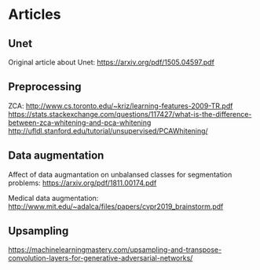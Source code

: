 # Articles

## Unet
Original article about Unet: https://arxiv.org/pdf/1505.04597.pdf

## Preprocessing
ZCA: 
http://www.cs.toronto.edu/~kriz/learning-features-2009-TR.pdf
https://stats.stackexchange.com/questions/117427/what-is-the-difference-between-zca-whitening-and-pca-whitening
http://ufldl.stanford.edu/tutorial/unsupervised/PCAWhitening/

## Data augmentation
Affect of data augmantation on unbalansed classes for segmentation problems: https://arxiv.org/pdf/1811.00174.pdf

Medical data augmentation: http://www.mit.edu/~adalca/files/papers/cvpr2019_brainstorm.pdf

## Upsampling
https://machinelearningmastery.com/upsampling-and-transpose-convolution-layers-for-generative-adversarial-networks/

